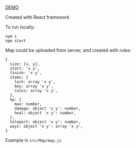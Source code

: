 [DEMO](https://ant2nta.github.io/maze/)

Created with React framework

To run locally:

```
npm i
npm start
```

Map could be uploaded from server, and created with rules:

```
{
  size: [x, y],
  start: 'x y',
  finish: 'x y',
  items: {
    lock: array 'x y',
    key: array 'x y',
    coins: array 'x y',
  },
  hp: {
    max: number,
    damage: object 'x y': number,
    heal: object 'x y': number,
  },
  teleport: object 'x y': number,
  ways: object 'x y': array 'x y',
}   
```
Example in `src/Map/map.js`
